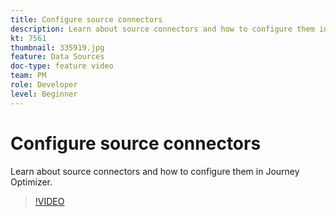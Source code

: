 ```yaml
---
title: Configure source connectors
description: Learn about source connectors and how to configure them in Journey Optimizer.
kt: 7561
thumbnail: 335919.jpg
feature: Data Sources
doc-type: feature video
team: PM
role: Developer
level: Beginner
---
```


# Configure source connectors

Learn about source connectors and how to configure them in Journey Optimizer.

>[!VIDEO](https://video.tv.adobe.com/v/335919?quality=12)

